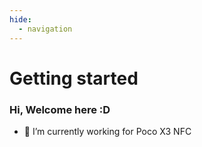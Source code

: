 ```yaml
---
hide:
  - navigation
---
```


# Getting started


### Hi, Welcome here :D

- 🔭 I’m currently working for Poco X3 NFC